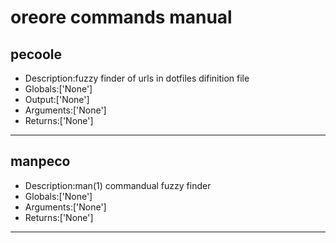 # oreore commands manual
## pecoole
* Description:fuzzy finder of urls in dotfiles difinition file
* Globals:['None']
* Output:['None']
* Arguments:['None']
* Returns:['None']
----
## manpeco
* Description:man(1) commandual fuzzy finder
* Globals:['None']
* Arguments:['None']
* Returns:['None']
----

